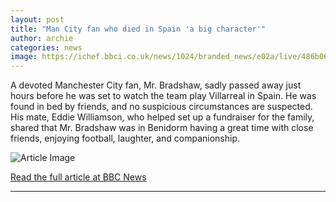 ```yaml
---
layout: post
title: "Man City fan who died in Spain 'a big character'"
author: archie
categories: news
image: https://ichef.bbci.co.uk/news/1024/branded_news/e02a/live/486b06e0-af55-11f0-8c56-6315cfcbbba0.jpg
---
```

A devoted Manchester City fan, Mr. Bradshaw, sadly passed away just hours before he was set to watch the team play Villarreal in Spain. He was found in bed by friends, and no suspicious circumstances are suspected. His mate, Eddie Williamson, who helped set up a fundraiser for the family, shared that Mr. Bradshaw was in Benidorm having a great time with close friends, enjoying football, laughter, and companionship.

![Article Image](https://ichef.bbci.co.uk/news/1024/branded_news/e02a/live/486b06e0-af55-11f0-8c56-6315cfcbbba0.jpg)

[Read the full article at BBC News](https://www.bbc.com/news/articles/c93dnv3n5d9o?at_medium=RSS&at_campaign=rss)

---
